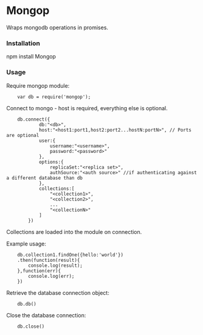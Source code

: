 # Mongop

Wraps mongodb operations in promises.

### Installation

npm install Mongop

### Usage
Require mongop module:
```
	var db = require('mongop');
```
Connect to mongo - host is required, everything else is optional.
```
	db.connect({
			db:"<db>",
			host:"<host1:port1,host2:port2...hostN:portN>", // Ports are optional
			user:{
				username:"<username>",
				password:"<password>"
			},
			options:{
				replicaSet:"<replica set>",
				authSource:"<auth source>" //if authenticating against a different database than db
			},
			collections:[
				"<collection1>",
				"<collection2>",
				...
				"<collectionN>"
			]
		})
```
Collections are loaded into the module on connection.

Example usage:
```
	db.collection1.findOne({hello:'world'})
	.then(function(result){
		console.log(result);
	},function(err){
		console.log(err);
	})
```
Retrieve the database connection object:
```
	db.db()
```
Close the database connection:
```
	db.close()
```

